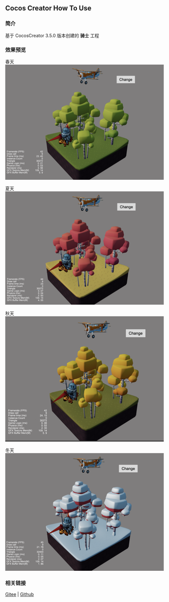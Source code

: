 ## Cocos Creator How To Use

### 简介

基于 CocosCreator 3.5.0 版本创建的 **骑士** 工程

### 效果预览

春天
![image](../../../image/202203/2022030511.png)

夏天
![image](../../../image/202203/2022030512.png)

秋天
![image](../../../image/202203/2022030513.png)

冬天
![image](../../../image/202203/2022030514.png)

### 相关链接
[Gitee](https://gitee.com/mirrors_cocos-creator/example-3d/tree/v3.0/show-cases/assets/scenes) | [Github](https://github.com/cocos-creator/example-3d/tree/v3.0/show-cases/assets/scenes)